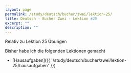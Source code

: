 ```yaml
---
layout: page
permalink: /study/deutsch/bucher/zwei/lektion-25/
title: Deutsch - Bucher Zwei - Lektion #25
excerpt: ""
description: ""
---
```


Relativ zu Lektion 25 Übungen

Bisher habe ich die folgenden Lektionen gemacht

* [Hausaufgaben]({{ '/study/deutsch/bucher/zwei/lektion-25/hausaufgaben' }})
